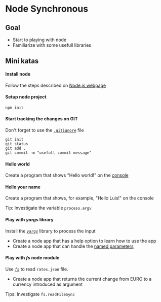 # Node Synchronous

## Goal
- Start to playing with node
- Familiarize with some usefull libraries

## Mini katas

#### Install node
Follow the steps described on [Node.js webpage](https://nodejs.org/es/)

#### Setup node project
    npm init

#### Start tracking the changes on GIT    
Don't forget to use the [`.gitignore`](https://git-scm.com/docs/gitignore) file

    git init
    git status
    git add .
    git commit -m "usefull commit message"


#### Hello world 

Create a program that shows "Hello world!" on the [console](https://nodejs.org/api/console.html)

#### Hello your name
    
Create a program that shows, for example, "Hello Luis!" on the console

Tip: Investigate the variable `process.argv`

#### Play with _yargs_ library

Install the [_`yargs`_](https://yargs.js.org/) library to process the input

- Create a node app that has a help option to learn how to use the app
- Create a node app that can handle the [named parameters](https://en.wikipedia.org/wiki/Named_parameter)

#### Play with _fs_ node module

Use [_`fs`_](https://nodejs.org/api/fs.html) to read `rates.json` file.

- Create a node app that returns the current change from EURO to a currency introduced as argument   


Tips: Investigate `fs.readFileSync`
